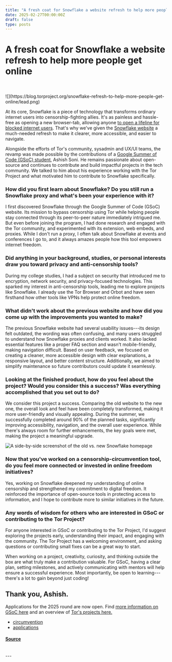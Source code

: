 ```yaml
---
title: "A fresh coat for Snowflake a website refresh to help more people get online"
date: 2025-02-27T00:00:00Z
draft: false
type: posts
---
```

# A fresh coat for Snowflake a website refresh to help more people get online

<br/>

<br/>
  ![](https://blog.torproject.org/snowflake-refresh-to-help-more-people-get-online/lead.png)

At its core, Snowflake is a piece of technology that transforms ordinary internet users into censorship-fighting allies. It's as painless and hassle-free as opening a new browser-tab, allowing anyone [to open a lifeline for blocked internet users](https://blog.torproject.org/snowflake-daily-operations/). That's why we've given the [Snowflake website](https://snowflake.torproject.org/) a much-needed refresh to make it clearer, more accessible, and easier to navigate.

Alongside the efforts of Tor's community, sysadmin and UX/UI teams, the revamp was made possible by the contributions of a [Google Summer of Code (GSoC) student](https://gitlab.torproject.org/tpo/team/-/wikis/gsoc-previous-years#3-snowflake-landing-page-revamp), Ashish Soni. He remains passionate about open-source and continues to contribute and build impactful projects in the tech community. We talked to him about his experience working with the Tor Project and what motivated him to contribute to Snowflake specifically.

### How did you first learn about Snowflake? Do you still run a Snowflake proxy and what's been your experience with it?

I first discovered Snowflake through the Google Summer of Code (GSoC) website. Its mission to bypass censorship using Tor while helping people stay connected through its peer-to-peer nature immediately intrigued me. But even before joining the program, I had done research and engaged with the Tor community, and experimented with its extension, web embeds, and proxies. While I don't run a proxy, I often talk about Snowflake at events and conferences I go to, and it always amazes people how this tool empowers internet freedom.

### Did anything in your background, studies, or personal interests draw you toward privacy and anti-censorship tools?

During my college studies, I had a subject on security that introduced me to encryption, network security, and privacy-focused technologies. This sparked my interest in anti-censorship tools, leading me to explore projects like Snowflake. I already use the Tor Browser and Orbot and have seen firsthand how other tools like VPNs help protect online freedom. 

### What didn't work about the previous website and how did you come up with the improvements you wanted to make? 

The previous Snowflake website had several usability issues---its design felt outdated, the wording was often confusing, and many users struggled to understand how Snowflake proxies and clients worked. It also lacked essential features like a proper FAQ section and wasn't mobile-friendly, making navigation difficult. Based on user feedback, we focused on creating a cleaner, more accessible design with clear explanations, a responsive layout, and better content structure. Additionally, we aimed to simplify maintenance so future contributors could update it seamlessly.

### Looking at the finished product, how do you feel about the project? Would you consider this a success? Was everything accomplished that you set out to do?

We consider this project a success. Comparing the old website to the new one, the overall look and feel have been completely transformed, making it more user-friendly and visually appealing. During the summer, we successfully completed around 90% of the planned tasks, significantly improving accessibility, navigation, and the overall user experience. While there's always room for further enhancements, the key goals were met, making the project a meaningful upgrade.

![A side-by-side screenshot of the old vs. new Snowflake homepage](https://blog.torproject.org/snowflake-refresh-to-help-more-people-get-online/before-after.png)

### Now that you've worked on a censorship-circumvention tool, do you feel more connected or invested in online freedom initiatives?

Yes, working on Snowflake deepened my understanding of online censorship and strengthened my commitment to digital freedom. It reinforced the importance of open-source tools in protecting access to information, and I hope to contribute more to similar initiatives in the future.

### Any words of wisdom for others who are interested in GSoC or contributing to the Tor Project?

For anyone interested in GSoC or contributing to the Tor Project, I'd suggest exploring the projects early, understanding their impact, and engaging with the community. The Tor Project has a welcoming environment, and asking questions or contributing small fixes can be a great way to start.

When working on a project, creativity, curiosity, and thinking outside the box are what truly make a contribution valuable. For GSoC, having a clear plan, setting milestones, and actively communicating with mentors will help ensure a successful experience. Most importantly, be open to learning---there's a lot to gain beyond just coding!

Thank you, Ashish. 
-------------------

Applications for the 2025 round are now open. Find [more information on GSoC here](https://summerofcode.withgoogle.com/how-it-works) and an overview of [Tor's projects here.](https://gitlab.torproject.org/tpo/team/-/wikis/GSoC)

-   [circumvention](https://blog.torproject.org/category/circumvention)
-   [applications](https://blog.torproject.org/category/applications)

#### [Source](https://blog.torproject.org/snowflake-refresh-to-help-more-people-get-online/)

<br/>
---

